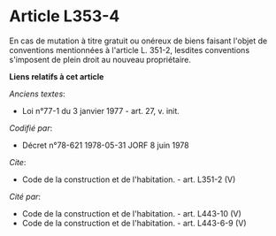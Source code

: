 # Article L353-4

En cas de mutation à titre gratuit ou onéreux de biens faisant l'objet de conventions mentionnées à l'article L. 351-2,
lesdites conventions s'imposent de plein droit au nouveau propriétaire.

**Liens relatifs à cet article**

_Anciens textes_:

  - Loi n°77-1 du 3 janvier 1977 - art. 27, v. init.

_Codifié par_:

  - Décret n°78-621 1978-05-31 JORF 8 juin 1978

_Cite_:

  - Code de la construction et de l'habitation. - art. L351-2 (V)

_Cité par_:

  - Code de la construction et de l'habitation. - art. L443-10 (V)
  - Code de la construction et de l'habitation. - art. L443-6-9 (V)
